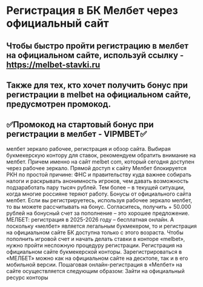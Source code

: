 # Регистрация в БК Мелбет через официальный сайт
 
 ## Чтобы быстро пройти регистрацию в мелбет на официальном сайте, используй ссылку - https://melbet-stavki.ru
 
 ## Также для тех, кто хочет получить бонус при регистрации в melbet на официальном сайте, предусмотрен промокод.
 
 ## ✅Промокод на стартовый бонус при регистрации в мелбет - VIPMBET✅
 
 
 
мелбет зеркало рабочее, регистрация и обзор сайта. Выбирая букмекерскую контору для ставок, рекомендуем обратить внимание на мелбет. Причем именно на сайт melbet com, который сегодня доступен через рабочее зеркало. Прямой доступ к сайту Мелбет блокируется РКН по простой причине: ФНС и правительству куда важнее собирать налоги и раскрывать анонимность игроков, чем давать возможность подзаработать пару тысяч рублей. Тем более – в текущей ситуации, когда многие россияне теряют работу. Бонусы от официального сайта мелбет. Если вы регистрируетесь, используя рабочее зеркало мелбет, то вы можете рассчитывать на бонус. Согласитесь, получить + 50.000 рублей на бонусный счет за пополнение – это хорошее предложение. МЕЛБЕТ: регистрация в 2025-2026 году – бесплатная онлайн.
А поскольку «мелбет» является легальным букмекером, то и регистрация на официальном сайте БК доступна только с этого возраста. Чтобы пополнить игровой счет и начать делать ставки в конторе «melbet», нужно пройти несложную процедуру регистрации. Регистрация на официальном сайте букмекерской конторы. Зарегистрироваться в «МЕЛБЕТ» можно как на официальном сайте на десктопе, так и в его мобильной версии. Пошаговая онлайн-регистрация в «Мелбет» на сайте осуществляется следующим образом: Зайти на официальный ресурс конторы
